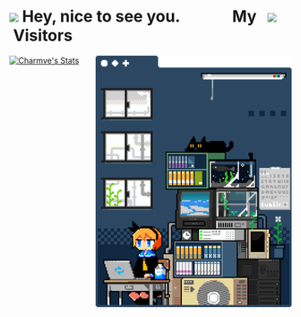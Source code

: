<p align="left">
  <h1 align="left"><img src="https://emojis.slackmojis.com/emojis/images/1531849430/4246/blob-sunglasses.gif?1531849430" width="30"/> Hey, nice to see you.&nbsp;&nbsp;&nbsp;&nbsp;&nbsp;&nbsp;&nbsp;&nbsp;&nbsp;&nbsp;&nbsp;&nbsp;&nbsp;&nbsp;My&nbsp;&nbsp;&nbsp;<img src="https://profile-counter.glitch.me/RookieXwc/count.svg" width="150"/> &nbsp;Visitors</h1> 
</p>




<p align="left">
  <a href="https://github.com/RookieXwc" class="rich-diff-level-one">
    <img src="https://metrics.lecoq.io/RookieXwc?template=classic&base.activity=0&base.community=0&base.repositories=0&languages=1&stars=1&languages.limit=8&languages.sections=most-used&languages.colors=github&languages.threshold=0%25&languages.indepth=false&languages.analysis.timeout=15&languages.categories=markup%2C%20programming&languages.recent.categories=markup%2C%20programming&languages.recent.load=300&languages.recent.days=14&stars.limit=4&config.timezone=Asia%2FShanghai" alt="Charmve's Stats" width="350">
    <!-- &hide=issues
    <img src="https://metrics.lecoq.io/RookieXwc?template=classic&base.activity=0&base.community=0&base.repositories=0&languages=1&stars=1&languages.limit=8&languages.sections=most-used&languages.colors=github&languages.threshold=0%25&languages.indepth=false&languages.analysis.timeout=15&languages.categories=markup%2C%20programming&languages.recent.categories=markup%2C%20programming&languages.recent.load=300&languages.recent.days=14&stars.limit=4&config.timezone=Asia%2FShanghai" alt="Charmve's Stats" >
    -->
  </a>
  <img align="right" alt="GIF" src="mygif2.gif" width="350" title="Say HI">
</p>
